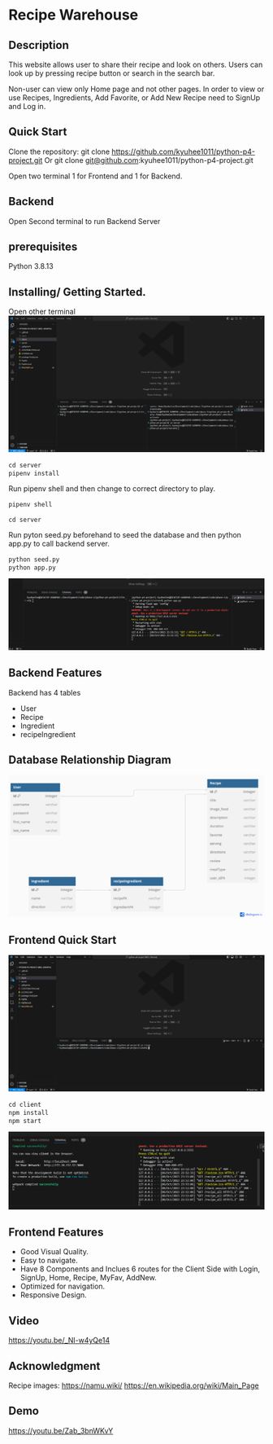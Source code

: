 # Recipe Warehouse

## Description

This website allows user to share their recipe and look on others. Users can look up by pressing recipe button or search in the search bar.

Non-user can view only Home page and not other pages. In order to view or use Recipes, Ingredients, Add Favorite, or Add New Recipe need to SignUp and Log in.

## Quick Start

Clone the repository:
git clone https://github.com/kyuhee1011/python-p4-project.git
Or
git clone git@github.com:kyuhee1011/python-p4-project.git

Open two terminal 1 for Frontend and 1 for Backend.

## Backend

Open Second terminal to run Backend Server

## prerequisites

Python 3.8.13

## Installing/ Getting Started.

Open other terminal
![git hub code](https://github.com/kyuhee1011/python-p4-project/blob/main/client/assets/direction2.png)

```ubuntu
cd server
pipenv install
```

Run pipenv shell and then change to correct directory to play.

```ubuntu
pipenv shell
```

```ubuntu
cd server
```

Run pyton seed.py beforehand to seed the database and then python app.py to call backend server.

```ubuntu
python seed.py
python app.py
```
![git hub code](https://github.com/kyuhee1011/python-p4-project/blob/main/client/assets/direction3.png)

## Backend Features

Backend has 4 tables

- User
- Recipe
- Ingredient
- recipeIngredient

## Database Relationship Diagram

![git hub code](https://github.com/kyuhee1011/python-p4-project/blob/main/client/assets/project%205%20ERD%20.png)


## Frontend Quick Start

![git hub code](https://github.com/kyuhee1011/python-p4-project/blob/main/client/assets/direction1.png)


```ubuntu
cd client
npm install
npm start
```
![git hub code](https://github.com/kyuhee1011/python-p4-project/blob/main/client/assets/direction4.png)

## Frontend Features

- Good Visual Quality.
- Easy to navigate.
- Have 8 Components and Inclues 6 routes for the Client Side with Login, SignUp, Home, Recipe, MyFav, AddNew.
- Optimized for navigation.
- Responsive Design.

## Video
https://youtu.be/_Nl-w4yQe14

## Acknowledgment

Recipe images: https://namu.wiki/
https://en.wikipedia.org/wiki/Main_Page

## Demo
https://youtu.be/Zab_3bnWKvY